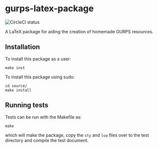 # gurps-latex-package
![CircleCI status](https://circleci.com/gh/nasfarley88/gurps-latex-package.png?circle-token=8d0ab847c5fc6ed4fa9cf07aa5e167c24c322cb3)

A LaTeX package for aiding the creation of homemade GURPS resources.

## Installation
To install this package as a user:

    make inst
    
To install this package using sudo:

    cd source/
    make install
    
## Running tests

Tests can be run with the Makefile as:

    make

which will make the package, copy the `sty` and `lua` files over to the test
directory and compile the test document.
